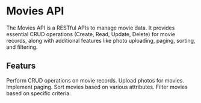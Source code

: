 # Movies API
The Movies API is a RESTful APIs to manage movie data. It provides essential CRUD operations (Create, Read, Update, Delete) for movie records, along with additional features like photo uploading, paging, sorting, and filtering.
## Featurs
Perform CRUD operations on movie records.
Upload photos for movies.
Implement paging.
Sort movies based on various attributes.
Filter movies based on specific criteria.

